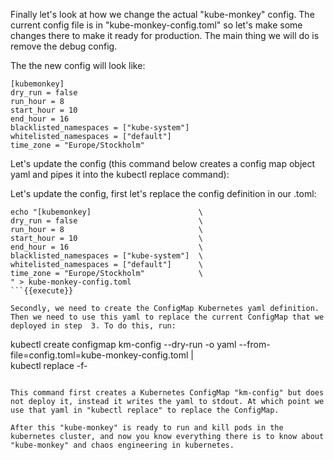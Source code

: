 Finally let's look at how we change the actual "kube-monkey" config. The current config file is in "kube-monkey-config.toml" so let's make some changes there to make it ready for production. The main thing we will do is remove the debug config.

The the new config will look like:
```
[kubemonkey]
dry_run = false
run_hour = 8
start_hour = 10
end_hour = 16
blacklisted_namespaces = ["kube-system"]
whitelisted_namespaces = ["default"]
time_zone = "Europe/Stockholm"
```

Let's update the config (this command below creates a config map object yaml and pipes it into the kubectl replace command):

Let's update the config, first let's replace the config definition in our .toml:
```
echo "[kubemonkey]                        \
dry_run = false                           \
run_hour = 8                              \
start_hour = 10                           \
end_hour = 16                             \
blacklisted_namespaces = ["kube-system"]  \
whitelisted_namespaces = ["default"]      \
time_zone = "Europe/Stockholm"            \
" > kube-monkey-config.toml
```{{execute}}

Secondly, we need to create the ConfigMap Kubernetes yaml definition. Then we need to use this yaml to replace the current ConfigMap that we deployed in step  3. To do this, run: 

```
kubectl create configmap km-config --dry-run -o yaml --from-file=config.toml=kube-monkey-config.toml | \
kubectl replace -f-
```{{execute}}

This command first creates a Kubernetes ConfigMap "km-config" but does not deploy it, instead it writes the yaml to stdout. At which point we use that yaml in "kubectl replace" to replace the ConfigMap.

After this "kube-monkey" is ready to run and kill pods in the kubernetes cluster, and now you know everything there is to know about "kube-monkey" and chaos engineering in kubernetes.

